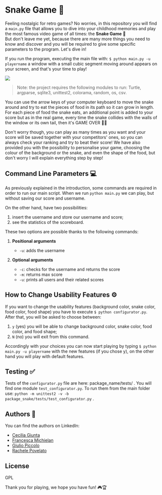 # Snake Game 🐍

Feeling nostalgic for retro games? No worries, in this repository you will find a `main.py` file that allows you to dive into your childhood memories and play the most famous video game of all times: the **Snake Game** 🐍 <br/>But don't leave me yet, because there are many more things you need to know and discover and you will be required to give some specific parameters to the program. Let's dive in!

If you run the program, executing the main file with: `$ python main.py -u playername` a window with a small cubic segment moving around appears on your screen, and that's your time to play! 

![](snake_game.gif)

> Note: the project requires the following modules to run: Turtle, argparse, sqlite3, unittest2, colorama, random, os, csv.

You can use the arrow keys of your computer keyboard to move the snake around and try to eat the pieces of food in its path so it can grow in length. For each piece of food the snake eats, an additional point is added to your score but as in the real game, every time the snake collides with the walls of the window or its own tail, then it's GAME OVER 👾❌ 

Don't worry though, you can play as many times as you want and your score will be saved together with your competitors' ones, so you can always check your ranking and try to beat their score! We have also provided you with the possibility to personalise your game, choosing the colour of the background or the snake, and even the shape of the food, but don't worry I will explain everything step by step!

## Command Line Parameters 💻
As previously explained in the introduction, some commands are required in order to run our main script.
When we run `python main.py` we can play, but without saving our score and username.

On the other hand, have two possibilities:
1. insert the username and store our username and score;
2. see the statistics of the scoreboard.

These two options are possible thanks to the following commands:

1. **Positional arguments**
   * `-u`: adds the username 

2. **Optional arguments**
   * `-c`: checks for the username and returns the score 
   * `-m`: returns max score 
   * `-u`: prints all users and their related scores

## How to Change Usability Features ⚙️
If you want to change the usability features (background color, snake color, food color, food shape) you have to execute `$ python configurator.py`. 
After that, you will be asked to choose between:
1. `y` (yes) you will be able to change background color, snake color, food color, and food shape;
2. `N` (no) you will exit from this command. 

Accordingly with your choices you can now start playing by typing `$ python main.py -u playername` with the new features (if you chose y), on the other hand you will play with default features.

## Testing ✅
Tests of the `configurator.py` file are here: package_name/tests/ .
You will find one module `test_configurator.py`.
To run them from the main folder use: `python -m unittest2 -v -b package_snake/tests/test_configurator.py` .

## Authors 👥
You can find the authors on LinkedIn:
* [Cecilia Giunta](https://www.linkedin.com/in/ceciliagiunta/)
* [Francesca Michielan](https://www.linkedin.com/in/francesca-michielan-6a3baa194/)
* [Giulio Piccolo](https://www.linkedin.com/in/giulio-piccolo/)
* [Rachele Povelato](https://www.linkedin.com/in/rachele-povelato-090b06195/)

## License
GPL

Thank you for playing, we hope you have fun! 🎮🏆

